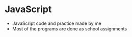 # JavaScript

- JavaScript code and practice made by me
- Most of the programs are done as school assignments
